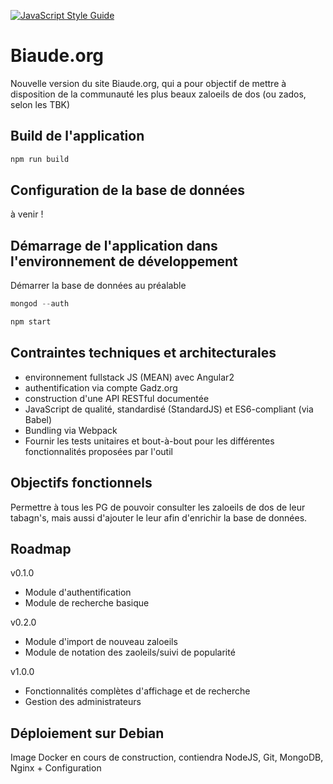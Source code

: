 [![JavaScript Style Guide](https://img.shields.io/badge/code%20style-standard-brightgreen.svg)](http://standardjs.com/)

# Biaude.org
Nouvelle version du site Biaude.org, qui a pour objectif de mettre à disposition de la communauté les plus beaux zaloeils de dos (ou zados, selon les TBK)


## Build de l'application

```js
npm run build
```

## Configuration de la base de données

à venir !

## Démarrage de l'application dans l'environnement de développement

Démarrer la base de données au préalable
```js
mongod --auth
```

```js
npm start
```

## Contraintes techniques et architecturales
- environnement fullstack JS (MEAN) avec Angular2
- authentification via compte Gadz.org
- construction d'une API RESTful documentée
- JavaScript de qualité, standardisé (StandardJS) et ES6-compliant (via Babel)
- Bundling via Webpack
- Fournir les tests unitaires et bout-à-bout pour les différentes fonctionnalités proposées par l'outil

## Objectifs fonctionnels
Permettre à tous les PG de pouvoir consulter les zaloeils de dos de leur tabagn's, mais aussi d'ajouter le leur afin d'enrichir la base de données.

## Roadmap

v0.1.0
- Module d'authentification
- Module de recherche basique

v0.2.0
- Module d'import de nouveau zaloeils
- Module de notation des zaoleils/suivi de popularité

v1.0.0
- Fonctionnalités complètes d'affichage et de recherche
- Gestion des administrateurs

## Déploiement sur Debian

Image Docker en cours de construction, contiendra NodeJS, Git, MongoDB, Nginx + Configuration
